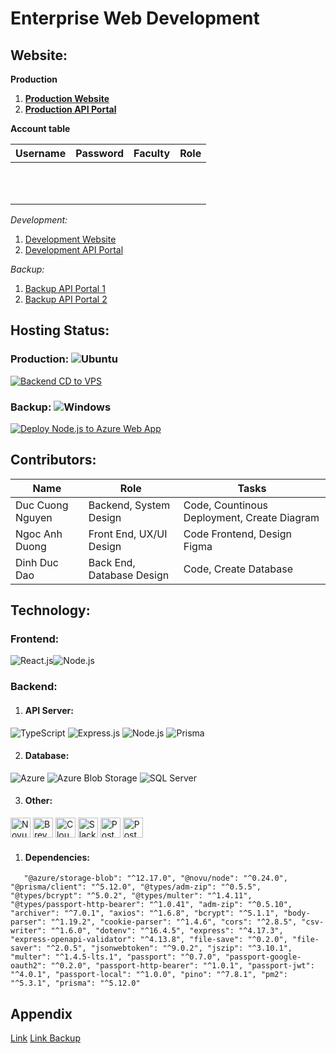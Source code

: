 # Enterprise Web Development
## Website:
**Production**
1. **[Production Website](https://enterprise-dev-web.vercel.app/)**
2. **[Production API Portal](https://portal.cuongnd.work/)**

**Account table**

| Username | Password | Faculty | Role |
| -------- | -------- | ------- | ---- |
|          |          |         |      |
|          |          |         |      |
|          |          |         |      |
|          |          |         |      |
|          |          |         |      |
|          |          |         |      |
|          |          |         |      |
|          |          |         |      |
|          |          |         |      |
|          |          |         |      |
|          |          |         |      |



*Development:*
1. [Development Website](https://wwww.cuongnd.work/)
2. [Development API Portal](https://dev-nodejs.cuongnd.work/)

*Backup:*
1. [Backup API Portal 1](https://cuongnd.onrender.com/)
2. [Backup API Portal 2](https://cuongnd.azurewebsites.net/)




## Hosting Status:
### Production: ![Ubuntu](https://img.shields.io/badge/Ubuntu-Compatible-brightgreen?style=flat-square&logo=ubuntu&logoColor=white)
[![Backend CD to VPS](https://github.com/Cuongdzwl/Enterprise_DevWeb/actions/workflows/master_cd_vps.yml/badge.svg)](https://github.com/Cuongdzwl/Enterprise_DevWeb/actions/workflows/master_cd_vps.yml)
### Backup: ![Windows](https://img.shields.io/badge/Windows-Compatible-brightgreen?style=flat-square&logo=windows&logoColor=white)
[![Deploy Node.js to Azure Web App](https://github.com/Cuongdzwl/Enterprise_DevWeb/actions/workflows/master_cuongnd.yml/badge.svg)](https://github.com/Cuongdzwl/Enterprise_DevWeb/actions/workflows/master_cuongnd.yml)

## Contributors:

| Name             | Role                      | Tasks                                       |
| ---------------- | ------------------------- | ------------------------------------------- |
| Duc Cuong Nguyen | Backend, System Design    | Code, Countinous Deployment, Create Diagram |
| Ngoc Anh Duong   | Front End, UX/UI Design   | Code Frontend, Design Figma                                  |
| Dinh Duc Dao     | Back End, Database Design | Code, Create Database                       |

## Technology:

### Frontend:
![React.js](https://img.shields.io/badge/React.js-18.x-61DAFB?style=flat-square&logo=react&logoColor=white)![Node.js](https://img.shields.io/badge/Node.js-20.x-339933?style=flat-square&logo=node.js&logoColor=white)

### Backend:

1. #### API Server:
![TypeScript](https://img.shields.io/badge/-TypeScript-3178C6?logo=typescript&logoColor=white) ![Express.js](https://img.shields.io/badge/Express.js-4.x-000000?style=flat-square&logo=express&logoColor=white) ![Node.js](https://img.shields.io/badge/Node.js-18.x-339933?style=flat-square&logo=node.js&logoColor=white) ![Prisma](https://img.shields.io/badge/-Prisma-2D3748?logo=prisma&logoColor=white)

2. #### Database:
![Azure](https://img.shields.io/badge/-Azure-0089D6?logo=microsoft-azure&logoColor=white) ![Azure Blob Storage](https://img.shields.io/badge/-Azure%20Blob%20Storage-0078D4?logo=azuredevops&logoColor=white) ![SQL Server](https://img.shields.io/badge/-SQL%20Server-CC2927?logo=microsoft-sql-server&logoColor=white)

3. #### Other:
<img src="https://assets.super.so/1e9f5a51-c4c6-4fca-b6e8-25fa0186f139/images/0f550019-16db-4a65-90d1-1bdb7d3c5f20/novu-logo-gradient-light-background2x.png" alt="Novu Logo" height="32px"/> <img src="https://corp-backend.brevo.com/wp-content/uploads/2023/04/Brevo-Logo-1.png" alt="Brevo Logo" height="32px"/> <img src="https://cf-assets.www.cloudflare.com/slt3lc6tev37/7bIgGp4hk4SFO0o3SBbOKJ/b48185dcf20c579960afad879b25ea11/CF_logo_stacked_blktype.jpg" alt="Cloudflared Logo" height="32px"/> <img src="https://upload.wikimedia.org/wikipedia/commons/thumb/b/b9/Slack_Technologies_Logo.svg/2560px-Slack_Technologies_Logo.svg.png" alt="Slack Logo" height="32px"/> <img src="https://upload.wikimedia.org/wikipedia/commons/c/c2/Postman_%28software%29.png" alt="Postman Logo" height="32px"/> <img src="https://upload.wikimedia.org/wikipedia/commons/e/e7/Visual_Paradigm_logo.png" alt="Postman Logo" height="32px"/>   

1. #### Dependencies:
`   
"@azure/storage-blob": "^12.17.0",
"@novu/node": "^0.24.0",
"@prisma/client": "^5.12.0",
"@types/adm-zip": "^0.5.5",
"@types/bcrypt": "^5.0.2",
"@types/multer": "^1.4.11",
"@types/passport-http-bearer": "^1.0.41",
"adm-zip": "^0.5.10",
"archiver": "^7.0.1",
"axios": "^1.6.8",
"bcrypt": "^5.1.1",
"body-parser": "^1.19.2",
"cookie-parser": "^1.4.6",
"cors": "^2.8.5",
"csv-writer": "^1.6.0",
"dotenv": "^16.4.5",
"express": "^4.17.3",
"express-openapi-validator": "^4.13.8",
"file-save": "^0.2.0",
"file-saver": "^2.0.5",
"jsonwebtoken": "^9.0.2",
"jszip": "^3.10.1",
"multer": "^1.4.5-lts.1",
"passport": "^0.7.0",
"passport-google-oauth2": "^0.2.0",
"passport-http-bearer": "^1.0.1",
"passport-jwt": "^4.0.1",
"passport-local": "^1.0.0",
"pino": "^7.8.1",
"pm2": "^5.3.1",
"prisma": "^5.12.0"
`

## Appendix
[Link]()
[Link Backup]()









